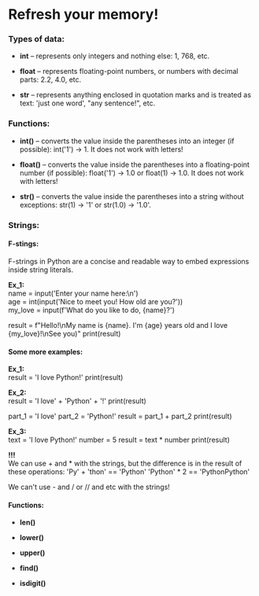 # Refresh your memory!


### Types of data:

- **int** – represents only integers and nothing else: 1, 768, etc.

- **float** – represents floating-point numbers, or numbers with decimal parts: 2.2, 4.0, etc.

- **str** – represents anything enclosed in quotation marks and is treated as text: 'just one word', "any sentence!", etc.


### Functions:

- **int()** – converts the value inside the parentheses into an integer (if possible): int('1') → 1. It does not work with letters!

- **float()** – converts the value inside the parentheses into a floating-point number (if possible): float('1') → 1.0 or float(1) → 1.0. It does not work with letters!

- **str()** – converts the value inside the parentheses into a string without exceptions: str(1) → '1' or str(1.0) → '1.0'.


### Strings:

#### F-stings:

F-strings in Python are a concise and readable way to embed expressions inside string literals.

**Ex_1:**  
name = input('Enter your name here:\n')  
age = int(input('Nice to meet you! How old are you?'))  
my_love = input(f'What do you like to do, {name}?')  

result = f"Hello!\nMy name is {name}. I'm {age} years old and I love {my_love}!\nSee you)"
print(result)

#### Some more examples:

**Ex_1:**  
result = 'I love Python!'
print(result)

**Ex_2:**  
result = 'I love' + 'Python' + '!'
print(result)

part_1 = 'I love'
part_2 = 'Python!'
result = part_1 + part_2
print(result)

**Ex_3:**  
text = 'I love Python!'
number = 5
result = text * number
print(result)

**!!!**  
We can use + and * with the strings, but the difference is in the result of these operations:
'Py' + 'thon' == 'Python'
'Python' * 2 == 'PythonPython'

We can't use - and / or // and etc with the strings!


#### Functions:

- **len()**

- **lower()**

- **upper()**

- **find()**

- **isdigit()**